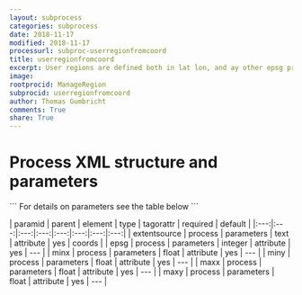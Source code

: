 ```yaml
---
layout: subprocess
categories: subprocess
date: 2018-11-17
modified: 2018-11-17
processurl: subproc-userregionfromcoord
title: userregionfromcoord
excerpt: User regions are defined both in lat lon, and ay other epsg projection given by user
image: 
rootprocid: ManageRegion
subprocid: userregionfromcoord
author: Thomas Gumbricht
comments: True
share: True
---
```


<h1 class='foot-description'>Process XML structure and parameters</h1>
```
For details on parameters see the table below
<?xml version="1.0" ?>
<process>
  <!--Generated from python-->
  <userproj plotid="yourplotid" projectid="yourprojectid" siteid="yoursiteid" system="systemid" tractid="yourtractid" userid="youruserid"/>
  <period endday="DD" endmonth="MM" endyear="YYYY" seasonendday="DD" seasonendmonth="MM" seasonstartday="DD" seasonstartmonth="MM" startday="DD" startmonth="MM" startyear="YYYY" timestep="timestep"/>
  <parameters epsg="xyz" extentsource="txtstring" maxx="xyz.abc" maxy="xyz.abc" minx="xyz.abc" miny="xyz.abc"/>
</process>
```

| paramid | parent | element | type | tagorattr | required | default |
|:---:|:---:|:---:|:---:|:---:|:---:|:---:|:---:|
| extentsource | process | parameters | text | attribute | yes | coords |
| epsg | process | parameters | integer | attribute | yes | --- |
| minx | process | parameters | float | attribute | yes | --- |
| miny | process | parameters | float | attribute | yes | --- |
| maxx | process | parameters | float | attribute | yes | --- |
| maxy | process | parameters | float | attribute | yes | --- |
